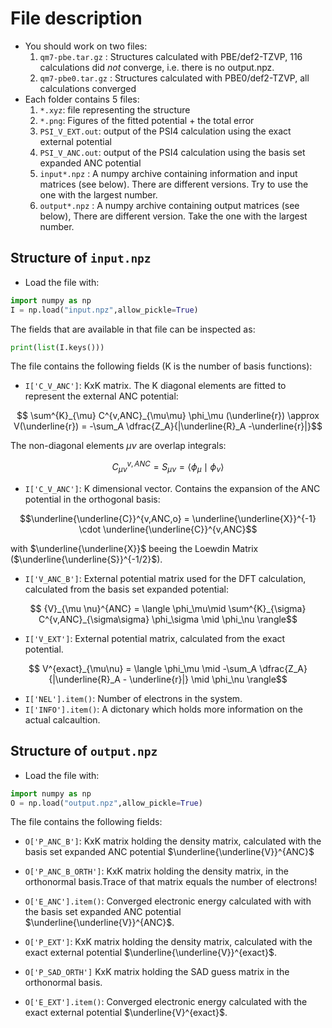 # File description
- You should work on two files:
    1. ``qm7-pbe.tar.gz`` : Structures calculated with  PBE/def2-TZVP, 116 calculations did *not* converge, i.e. there is no output.npz.
    2. ``qm7-pbe0.tar.gz`` : Structures calculated with PBE0/def2-TZVP, all calculations converged
- Each folder contains 5 files:
    1. ``*.xyz``: file representing the structure
    2. ``*.png``: Figures of the fitted potential + the total error
    3. ``PSI_V_EXT.out``: output of the PSI4 calculation using the exact external potential
    4. ``PSI_V_ANC.out``: output of the PSI4 calculation using the basis set expanded ANC potential
    5. ``input*.npz`` : A numpy archive containing information and input matrices (see below). There are different versions. Try to use the one with the largest number.
    6. ``output*.npz`` : A numpy archive containing output matrices (see below), There are different version. Take the one with the largest number.

## Structure of ``input.npz``
- Load the file with:
```python
import numpy as np
I = np.load("input.npz",allow_pickle=True)
```
The fields that are available in that file can be inspected as:
```python
print(list(I.keys()))
```
The file contains the following fields (K is the number of basis functions):
- ``I['C_V_ANC']``: KxK matrix. The K diagonal elements are fitted to represent the external ANC potential:

```math
    \sum^{K}_{\mu} C^{v,ANC}_{\mu\mu} \phi_\mu (\underline{r}) \approx V(\underline{r}) = -\sum_A \dfrac{Z_A}{|\underline{R}_A -\underline{r}|}
```

The non-diagonal elements $\mu \nu$ are overlap integrals:
```math
    C^{v,ANC}_{\mu \nu} = S_{\mu \nu} = \langle \phi_\mu \mid \phi_\nu \rangle
```
- ``I['C_V_ANC']``: K dimensional vector. Contains the expansion of the ANC potential in the orthogonal basis:
```math
\underline{\underline{C}}^{v,ANC,o} = \underline{\underline{X}}^{-1} \cdot \underline{\underline{C}}^{v,ANC}
```
with $\underline{\underline{X}}$ beeing the Loewdin Matrix ($\underline{\underline{S}}^{-1/2}$).

- ``I['V_ANC_B']``: External potential matrix used for the DFT calculation, calculated from the basis set expanded potential:
```math
   {V}_{\mu \nu}^{ANC} = \langle \phi_\mu\mid \sum^{K}_{\sigma} C^{v,ANC}_{\sigma\sigma} \phi_\sigma \mid \phi_\nu \rangle
```
- ``I['V_EXT']``: External potential matrix, calculated from the exact potential.
```math
 V^{exact}_{\mu\nu} = \langle \phi_\mu \mid -\sum_A \dfrac{Z_A}{|\underline{R}_A - \underline{r}|} \mid \phi_\nu \rangle
```
- ``I['NEL'].item()``: Number of electrons in the system.
- ``I['INFO'].item()``: A dictonary which holds more information on the actual calcaultion.


## Structure of ``output.npz``
- Load the file with:
```python
import numpy as np
O = np.load("output.npz",allow_pickle=True)
```
The file contains the following fields:
- ``O['P_ANC_B']``: KxK matrix holding the density matrix, calculated with the basis set expanded ANC potential $\underline{\underline{V}}^{ANC}$

- ``O['P_ANC_B_ORTH']``: KxK matrix holding the density matrix, in the orthonormal basis.Trace of that matrix equals the number of electrons!

- ``O['E_ANC'].item()``: Converged electronic energy calculated with with the basis set expanded ANC potential $\underline{\underline{V}}^{ANC}$. 

- ``O['P_EXT']``: KxK matrix holding the density matrix, calculated with the exact external potential $\underline{\underline{V}}^{exact}$.

- ``O['P_SAD_ORTH']`` KxK matrix holding the SAD guess matrix in the orthonormal basis.

- ``O['E_EXT'].item()``: Converged electronic energy calculated with the exact external potential $\underline{V}^{exact}$.

